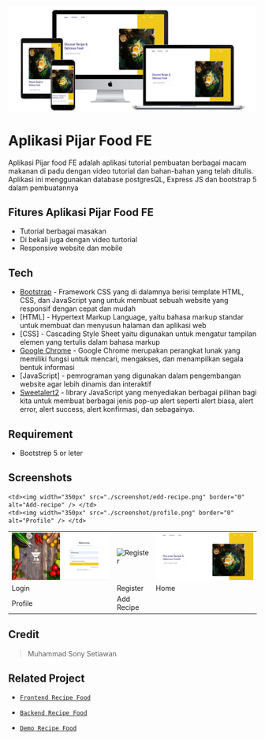 <img width="840" src="./screenshot/allDevice.png" border="0" alt="Landing Page" />
<br>

# Aplikasi Pijar Food FE
Aplikasi Pijar food FE adalah aplikasi tutorial pembuatan berbagai macam makanan di padu dengan video tutorial dan bahan-bahan yang telah ditulis. Aplikasi ini menggunakan database postgresQL, Express JS dan bootstrap 5 dalam pembuatannya

## Fitures Aplikasi Pijar Food FE
- Tutorial berbagai masakan
- Di bekali juga dengan video turtorial
- Responsive website dan mobile

## Tech
- [Bootstrap](https://getbootstrap.com/) - Framework CSS yang di dalamnya berisi template HTML, CSS, dan JavaScript yang untuk membuat sebuah website yang responsif dengan cepat dan mudah
- [HTML] - Hypertext Markup Language, yaitu bahasa markup standar untuk membuat dan menyusun halaman dan aplikasi web
- [CSS] - Cascading Style Sheet yaitu digunakan untuk mengatur tampilan elemen yang tertulis dalam bahasa markup
- [Google Chrome](https://www.google.com/chrome) - Google Chrome merupakan perangkat lunak yang memiliki fungsi untuk mencari, mengakses, dan menampilkan segala bentuk informasi
- [JavaScript] - pemrograman yang digunakan dalam pengembangan website agar lebih dinamis dan interaktif
- [Sweetalert2](https://sweetalert2.github.io/) - library JavaScript yang menyediakan berbagai pilihan bagi kita untuk membuat berbagai jenis pop-up alert seperti alert biasa, alert error, alert success, alert konfirmasi, dan sebagainya.  

## Requirement
- Bootstrep 5 or leter

## Screenshots
<table>
 <tr>
    <td><img width="350px" src="./screenshot/login.png" border="0" alt="Login" /></td>
    <td> <img width="350px" src=".screenshot/register.png" border="0"  alt="Register" /></td>
    <td><img width="350px" src="./screenshot/Home.png" border="0" alt="Home" /> </td>
  </tr>
  <tr>
    <td>Login</td>
    <td>Register</td>
    <td>Home</td>
  </tr>
  <tr>
    
    <td><img width="350px" src="./screenshot/edd-recipe.png" border="0" alt="Add-recipe" /> </td>
    <td><img width="350px" src="./screenshot/profile.png" border="0" alt="Profile" /> </td>
  </tr>
   <tr>
    <td>Profile</td>
    <td>Add Recipe</td>
  </tr>
</table>

## Credit
>Muhammad Sony Setiawan

## Related Project

- [`Frontend Recipe Food`](https://github.com/MuhammadSonySetiawan/pijar-food-fe)

- [`Backend Recipe Food`](https://github.com/MuhammadSonySetiawan/pijar-food-be)

- [`Demo Recipe Food`](https://pijar-food-fe-eup8.vercel.app/)
